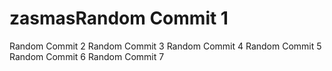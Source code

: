 # zasmasRandom Commit 1
Random Commit 2
Random Commit 3
Random Commit 4
Random Commit 5
Random Commit 6
Random Commit 7

